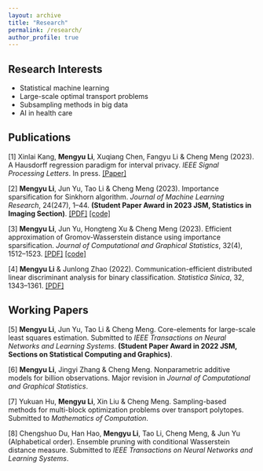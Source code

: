 ```yaml
---
layout: archive
title: "Research"
permalink: /research/
author_profile: true
---
```


Research Interests
------
* Statistical machine learning
* Large-scale optimal transport problems
* Subsampling methods in big data
* AI in health care

Publications
------
[1] Xinlai Kang, **Mengyu Li**, Xuqiang Chen, Fangyu Li & Cheng Meng (2023). A Hausdorff regression paradigm for interval privacy. *IEEE Signal Processing Letters*. In press.
[[Paper]](https://ieeexplore.ieee.org/document/10365205)

[2] **Mengyu Li**, Jun Yu, Tao Li & Cheng Meng (2023). Importance sparsification for Sinkhorn algorithm. *Journal of Machine Learning Research*, 24(247), 1–44. 
**(Student Paper Award in 2023 JSM, Statistics in Imaging Section)**.
[[PDF]](https://www.jmlr.org/papers/volume24/22-1311/22-1311.pdf) [[code]](https://github.com/Mengyu8042/Spar-Sink)

[3] **Mengyu Li**, Jun Yu, Hongteng Xu & Cheng Meng (2023). Efficient approximation of Gromov-Wasserstein distance using importance sparsification. *Journal of Computational and Graphical Statistics*, 32(4), 1512–1523.
[[PDF]](https://arxiv.org/pdf/2205.13573.pdf) [[code]](https://github.com/Mengyu8042/Spar-GW)

[4] **Mengyu Li** & Junlong Zhao (2022). Communication-efficient distributed linear discriminant analysis for binary classification. *Statistica Sinica*, 32, 1343–1361.
[[PDF]](https://www3.stat.sinica.edu.tw/statistica/oldpdf/A32n308.pdf)

Working Papers
------
[5] **Mengyu Li**, Jun Yu, Tao Li & Cheng Meng. Core-elements for large-scale least squares estimation. Submitted to *IEEE Transactions on Neural Networks and Learning Systems*. 
**(Student Paper Award in 2022 JSM, Sections on Statistical Computing and Graphics)**.

[6] **Mengyu Li**, Jingyi Zhang & Cheng Meng. Nonparametric additive models for billion observations. Major revision in *Journal of Computational and Graphical Statistics*.

[7] Yukuan Hu, **Mengyu Li**, Xin Liu & Cheng Meng. Sampling-based methods for multi-block optimization problems over transport polytopes. Submitted to *Mathematics of Computation*.

[8] Chengshuo Du, Han Hao, **Mengyu Li**, Tao Li, Cheng Meng, & Jun Yu (Alphabetical order). Ensemble pruning with conditional Wasserstein distance measure. Submitted to *IEEE Transactions on Neural Networks and Learning Systems*.
